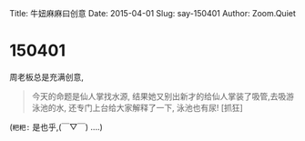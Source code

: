Title: 牛妞麻麻曰创意
Date: 2015-04-01
Slug: say-150401
Author: Zoom.Quiet


# 150401

周老板总是充满创意,

> 今天的命题是仙人掌找水源,
> 结果她又别出新才的给仙人掌装了吸管,去吸游泳池的水,
> 还专门上台给大家解释了一下,
> 泳池也有尿!
> [抓狂]

(`粑粑:` 
是也乎,(￣▽￣)
....)
